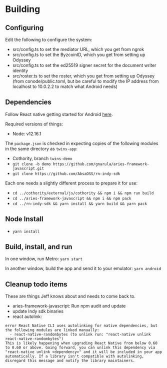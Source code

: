 # Building

## Configuring

Edit the following to configure the system:
* src/config.ts to set the mediator URL, which you get from ngrok
* src/config.ts to set the ByzcoinID, which you get from setting up Odyssey
* src/config.ts to set the ed25519 signer secret for the document writer identity
* src/roster.ts to set the roster, which you get from setting up Odyssey (from conode/public.toml, but be careful to
modify the IP address from localhost to 10.0.2.2 to match what Android needs)


## Dependencies

Follow React native getting started for Android [here](https://reactnative.dev/docs/getting-started.html#android-development-environment).

Required versions of things:
* Node: v12.16.1

The `package.json` is checked in expecting copies of the following modules in the same directory as `twins-app`:
* Cothority, branch `twins-demo`
* `git clone -b demo https://github.com/gnarula/aries-framework-javascript.git`
* `git clone https://github.com/AbsaOSS/rn-indy-sdk`

Each one needs a slightly different process to prepare it for use:
* `cd ../cothority/external/js/cothority && npm i && npm run build`
* `cd ../aries-framework-javascript && npm i && npm pack`
* `cd ../rn-indy-sdk && yarn install && yarn build && yarn pack`

## Node Install

* `yarn install`

## Build, install, and run

In one window, run Metro: `yarn start`

In another window, build the app and send it to your emulator: `yarn android`


## Cleanup todo items

These are things Jeff knows about and needs to come back to.

* aries-framework-javascript: Run npm audit and update
* update Indy sdk binaries
* react autolink:
```
error React Native CLI uses autolinking for native dependencies, but the following modules are linked manually: 
  - react-native-randombytes (to unlink run: "react-native unlink react-native-randombytes")
This is likely happening when upgrading React Native from below 0.60 to 0.60 or above. Going forward, you can unlink this dependency via "react-native unlink <dependency>" and it will be included in your app automatically. If a library isn't compatible with autolinking, disregard this message and notify the library maintainers.
```
